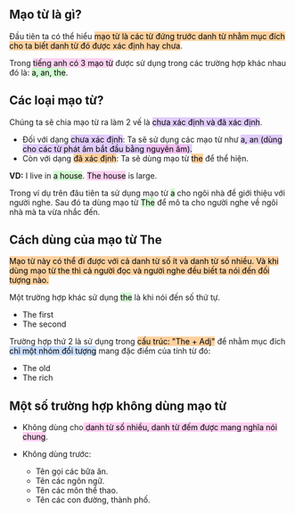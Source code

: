 
## Mạo từ là gì?
Đầu tiên ta có thể hiểu <mark style="background: #FFB86CA6;">mạo từ là các từ đứng trước danh từ nhằm mục đích cho ta biết danh từ đó được xác định hay chưa</mark>.

Trong <mark style="background: #FFB8EBA6;">tiếng anh có 3 mạo từ</mark> được sử dụng trong các trường hợp khác nhau đó là: <mark style="background: #BBFABBA6;">a, an, the</mark>.

## Các loại mạo từ?

Chúng ta sẽ chia mạo từ ra làm 2 vế là <mark style="background: #D2B3FFA6;">chưa xác định và đã xác định</mark>.

- Đối với dạng <mark style="background: #D2B3FFA6;">chưa xác định</mark>: Ta sẽ sử dụng các mạo từ như <mark style="background: #D2B3FFA6;">a, an (dùng cho các từ phát âm bắt đầu bằng <mark style="background: #FFB8EBA6;">nguyên âm</mark>).</mark>
- Còn với dạng <mark style="background: #FFB86CA6;">đã xác định</mark>: Ta sẽ dùng mạo từ <mark style="background: #FFB86CA6;">the</mark> để thể hiện.

**VD:**
	 I live in <mark style="background: #BBFABBA6;">a house</mark>. <mark style="background: #FFB8EBA6;">The house</mark> is large.


Trong ví dụ trên đâu tiên ta sử dụng mạo từ <mark style="background: #BBFABBA6;">a</mark> cho ngôi nhà để giới thiệu với người nghe. Sau đó ta dùng mạo từ <mark style="background: #BBFABBA6;">The</mark> để mô ta cho người nghe về ngôi nhà mà ta vừa nhắc đến.

## Cách dùng của mạo từ The

<mark style="background: #FFB86CA6;">Mạo từ này có thể đi được với cả danh từ số ít và danh từ số nhiều. Và khi dùng mạo từ the thì cả người đọc và người nghe đều biết ta nói đến đối tượng nào.</mark>

Một trường hợp khác sử dụng <mark style="background: #BBFABBA6;">the</mark> là khi nói đến số thứ tự. 
- The first
- The second


Trường hợp thứ 2 là sử dụng trong <mark style="background: #FFB86CA6;">cấu trúc: "The + Adj"</mark> để nhằm mục đích<mark style="background: #ADCCFFA6;"> chỉ một nhóm đối tượng</mark> mang đặc điểm của tính từ đó:
- The old
- The rich

## Một số trường hợp không dùng mạo từ

- Không dùng cho<mark style="background: #FFB8EBA6;"> danh từ số nhiều, danh từ đếm được mang nghĩa nói chung</mark>.

- Không dùng trước:
	- Tên gọi các bữa ăn.
	- Tên các ngôn ngữ.
	- Tên các môn thể thao.
	- Tên các con đường, thành phố.

